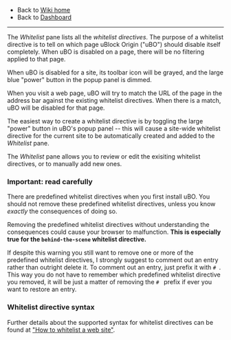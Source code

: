 - Back to [Wiki home](https://github.com/gorhill/uBlock/wiki)
- Back to [Dashboard](https://github.com/gorhill/uBlock/wiki/Dashboard)

***

The _Whitelist_ pane lists all the _whitelist directives_. The purpose of a whitelist directive is to tell on which page uBlock Origin ("uBO") should disable itself completely. When uBO is disabled on a page, there will be no filtering applied to that page.

When uBO is disabled for a site, its toolbar icon will be grayed, and the large blue "power" button in the popup panel is dimmed.

When you visit a web page, uBO will try to match the URL of the page in the address bar against the existing whitelist directives. When there is a match, uBO will be disabled for that page.

The easiest way to create a whitelist directive is by toggling the large "power" button in uBO's popup panel -- this will cause a site-wide whitelist directive for the current site to be automatically created and added to the _Whitelist_ pane.

The _Whitelist_ pane allows you to review or edit the exisiting whitelist directives, or to manually add new ones.

### Important: read carefully

There are predefined whitelist directives when you first install uBO. You should not remove these predefined whitelist directives, unless you know _exactly_ the consequences of doing so.

Removing the predefined whitelist directives without understanding the consequences could cause your browser to malfunction. **This is especially true for the `behind-the-scene` whitelist directive.**

If despite this warning you still want to remove one or more of the predefined whitelist directives, I strongly suggest to comment out an entry rather than outright delete it. To comment out an entry, just prefix it with `# `. This way you do not have to remember which predefined whitelist directive you removed, it will be just a matter of removing the `# ` prefix if ever you want to restore an entry.

### Whitelist directive syntax

Further details about the supported syntax for whitelist directives can be found at ["How to whitelist a web site"](https://github.com/gorhill/uBlock/wiki/How-to-whitelist-a-web-site).
